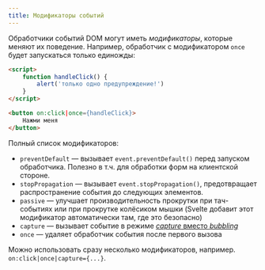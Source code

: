```yaml
---
title: Модификаторы событий
---
```


Обработчики событий DOM могут иметь *модификаторы*, которые меняют их поведение. Например, обработчик с модификатором `once` будет запускаться только единожды:

```html
<script>
	function handleClick() {
		alert('только одно предупреждение!')
	}
</script>

<button on:click|once={handleClick}>
	Нажми меня
</button>
```

Полный список модификаторов:

* `preventDefault` — вызывает `event.preventDefault()` перед запуском обработчика. Полезно в т.ч. для обработки форм на клиентской стороне.
* `stopPropagation` — вызывает `event.stopPropagation()`, предотвращает распространение события до следующих элементов.
* `passive` —  улучшает производительность прокрутки при тач-событиях или при прокрутке колёсиком мышки (Svelte добавит этот модификатор автоматически там, где это безопасно)
* `capture` — вызывает событие в режиме [*capture* вместо *bubbling*](https://habr.com/ru/post/126471/)
* `once` — удаляет обработчик события после первого вызова

Можно использовать сразу несколько модификаторов, например. `on:click|once|capture={...}`.
